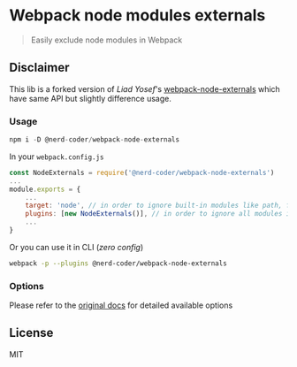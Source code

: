 Webpack node modules externals
==============================
> Easily exclude node modules in Webpack

## Disclaimer

This lib is a forked version of _Liad Yosef_'s [webpack-node-externals](https://github.com/liady/webpack-node-externals) which have same API but slightly difference usage.

### Usage

```js
npm i -D @nerd-coder/webpack-node-externals
```

In your `webpack.config.js`

```js
const NodeExternals = require('@nerd-coder/webpack-node-externals')
...
module.exports = {
    ...
    target: 'node', // in order to ignore built-in modules like path, fs, etc.
    plugins: [new NodeExternals()], // in order to ignore all modules in node_modules folder
    ...
}
```

Or you can use it in CLI (_zero config_)

```sh
webpack -p --plugins @nerd-coder/webpack-node-externals
```

### Options

Please refer to the [original docs](https://github.com/liady/webpack-node-externals) for detailed available options
### 



## License
MIT
